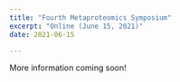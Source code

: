 ```yaml
---
title: "Fourth Metaproteomics Symposium"
excerpt: "Online (June 15, 2021)"
date: 2021-06-15

---
```


More information coming soon!
